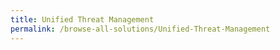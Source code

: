 ```yaml
---
title: Unified Threat Management
permalink: /browse-all-solutions/Unified-Threat-Management
---
```


